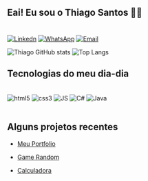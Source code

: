
## Eai! Eu sou o Thiago Santos 🤙🏽
#
[![Linkedn](https://img.shields.io/badge/LinkedIn-0077B5?style=for-the-badge&logo=linkedin&logoColor=white)](https://www.linkedin.com/in/thiagosantosg/)
[![WhatsApp](https://img.shields.io/badge/WhatsApp-25D366?style=for-the-badge&logo=whatsapp&logoColor=white)](https://wa.me/qr/GXWKKXFHZB7IA1)
[![Email](https://img.shields.io/badge/Gmail-D14836?style=for-the-badge&logo=gmail&logoColor=white)](mailto:thiago.santos.gomes.00@gmail.com)

![Thiago GitHub stats](https://github-readme-stats.vercel.app/api?username=Thiago-SantosG&show_icons=true&theme=dark)
![Top Langs](https://github-readme-stats.vercel.app/api/top-langs/?username=Thiago-SantosG&layout=compact)

## Tecnologias do meu dia-dia

<div style="display: inline_block"><br/>
    <img align="center" alt="html5" src=https://img.shields.io/badge/HTML5-E34F26?style=for-the-badge&logo=html5&logoColor=white>
    <img align="center" alt="css3" src=https://img.shields.io/badge/CSS3-1572B6?style=for-the-badge&logo=css3&logoColor=white>
    <img align="center" alt="JS" src=https://img.shields.io/badge/JavaScript-323330?style=for-the-badge&logo=javascript&logoColor=F7DF1E>
    <img align="center" alt="C#" src=https://img.shields.io/badge/C%23-239120?style=for-the-badge&logo=c-sharp&logoColor=white>
    <img align="center" alt="Java" src=https://img.shields.io/badge/Java-ED8B00?style=for-the-badge&logo=openjdk&logoColor=white>
</div><br/>

## Alguns projetos recentes

- [Meu Portfolio](https://meu-portifolio-gamma.vercel.app/)<br/>

- [Game Random](https://game-numero-aleatorio-eight.vercel.app/)<br/>

- [Calculadora](https://calculadora-eosin-zeta.vercel.app/)<br/>

